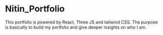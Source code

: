 # Nitin_Portfolio

This portfolio is powered by React, Three JS and tailwind CSS. The purpose is basically to build my portfolio and give deeper insights on who I am. 
